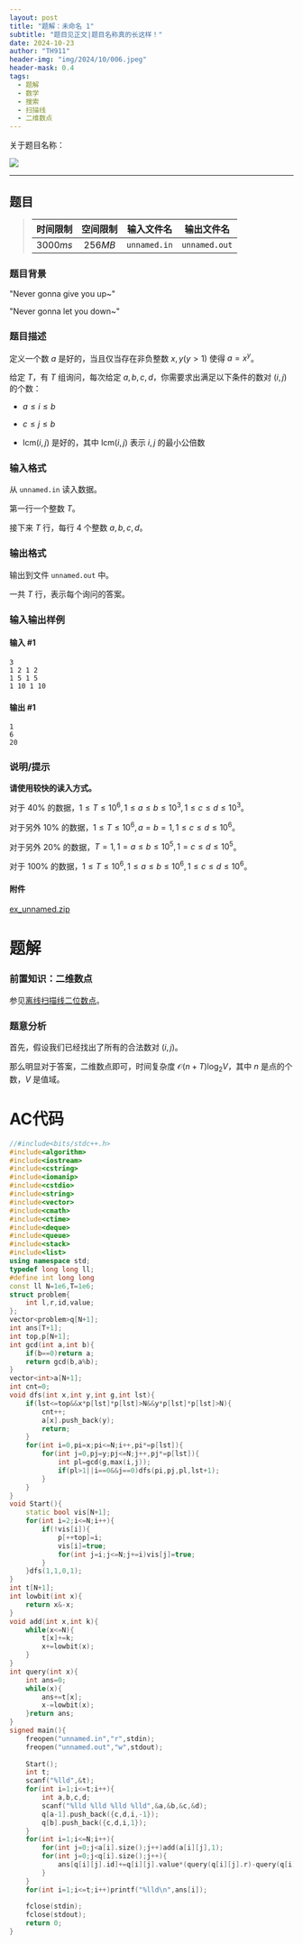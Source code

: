 ```yaml
---
layout: post
title: "题解：未命名 1"
subtitle: "题目见正文|题目名称真的长这样！"
date: 2024-10-23
author: "TH911"
header-img: "img/2024/10/006.jpeg"
header-mask: 0.4
tags:
  - 题解
  - 数学
  - 搜索
  - 扫描线
  - 二维数点
---
```


关于题目名称：

![](https://cfyy.us.kg/img/2024/10/020.png)

***

## 题目

> | 时间限制 | 空间限制 |  输入文件名  |  输出文件名   |
> | :------: | :------: | :----------: | :-----------: |
> | $3000ms$ | $256MB$  | `unnamed.in` | `unnamed.out` |

### 题目背景

"Never gonna give you up~"

"Never gonna let you down~"

### 题目描述

定义一个数 $a$ 是好的，当且仅当存在非负整数 $x,y(y>1)$ 使得 $a=x^y$。

给定 $T$，有 $T$ 组询问，每次给定 $a,b,c,d$，你需要求出满足以下条件的数对 $(i,j)$ 的个数：

* $a\leq i \leq b$
* $c\leq j \leq b$

* $\text{lcm}(i,j)$ 是好的，其中 $\text{lcm}(i,j)$ 表示 $i,j$ 的最小公倍数

### 输入格式

从 `unnamed.in` 读入数据。

第一行一个整数 $T$。

接下来 $T$ 行，每行 $4$ 个整数 $a,b,c,d$。

### 输出格式

输出到文件 `unnamed.out` 中。

一共 $T$ 行，表示每个询问的答案。

### 输入输出样例

#### 输入 #1

```
3
1 2 1 2
1 5 1 5
1 10 1 10
```

#### 输出 #1

```
1
6
20
```

### 说明/提示

**请使用较快的读入方式。**

对于 $40\%$ 的数据，$1\leq T \leq 10^6,1\leq a\leq b\leq10^3,1\leq c\leq d\leq 10^3$。

对于另外 $10\%$ 的数据，$1\leq T\leq 10^6,a=b=1,1\leq c\leq d\leq 10^6$。

对于另外 $20\%$ 的数据，$T=1,1=a\leq b\leq10^5,1=c\leq d\leq10^5$。

对于 $100\%$ 的数据，$1\leq T\leq10^6,1\leq a\leq b\leq10^6,1\leq c\leq d\leq10^6$。

#### 附件

[ex_unnamed.zip](https://cfyy.us.kg/file/2024/10/ex_unnamed.zip)

# 题解

### 前置知识：二维数点

参见[离线扫描线二位数点](https://cfyy.us.kg/2024/10/23/3/)。

### 题意分析

首先，假设我们已经找出了所有的合法数对 $(i,j)$。

那么明显对于答案，二维数点即可，时间复杂度 $\mathcal O(n+T)\log_2V$，其中 $n$ 是点的个数，$V$ 是值域。



# AC代码

```cpp
//#include<bits/stdc++.h>
#include<algorithm> 
#include<iostream>
#include<cstring>
#include<iomanip>
#include<cstdio>
#include<string>
#include<vector>
#include<cmath>
#include<ctime>
#include<deque>
#include<queue>
#include<stack>
#include<list>
using namespace std; 
typedef long long ll;
#define int long long
const ll N=1e6,T=1e6;
struct problem{
	int l,r,id,value;
};
vector<problem>q[N+1];
int ans[T+1];
int top,p[N+1];
int gcd(int a,int b){
	if(b==0)return a;
	return gcd(b,a%b);
}
vector<int>a[N+1];
int cnt=0;
void dfs(int x,int y,int g,int lst){
	if(lst<=top&&x*p[lst]*p[lst]>N&&y*p[lst]*p[lst]>N){
		cnt++;
		a[x].push_back(y);
		return;
	}
	for(int i=0,pi=x;pi<=N;i++,pi*=p[lst]){
		for(int j=0,pj=y;pj<=N;j++,pj*=p[lst]){
			int pl=gcd(g,max(i,j));
			if(pl>1||i==0&&j==0)dfs(pi,pj,pl,lst+1);
		}
	}
}
void Start(){
	static bool vis[N+1];
	for(int i=2;i<=N;i++){
		if(!vis[i]){
			p[++top]=i;
			vis[i]=true;
			for(int j=i;j<=N;j+=i)vis[j]=true;
		}
	}dfs(1,1,0,1);
}
int t[N+1];
int lowbit(int x){
	return x&-x;
}
void add(int x,int k){
	while(x<=N){
		t[x]+=k;
		x+=lowbit(x);
	}
}
int query(int x){
	int ans=0;
	while(x){
		ans+=t[x];
		x-=lowbit(x);
	}return ans;
}
signed main(){
	freopen("unnamed.in","r",stdin);
	freopen("unnamed.out","w",stdout);
	
	Start();
	int t;
	scanf("%lld",&t);
	for(int i=1;i<=t;i++){
		int a,b,c,d;
		scanf("%lld %lld %lld %lld",&a,&b,&c,&d);
		q[a-1].push_back({c,d,i,-1});
		q[b].push_back({c,d,i,1});
	}
	for(int i=1;i<=N;i++){
		for(int j=0;j<a[i].size();j++)add(a[i][j],1);
		for(int j=0;j<q[i].size();j++){
			ans[q[i][j].id]+=q[i][j].value*(query(q[i][j].r)-query(q[i][j].l-1));
		}
	}
	for(int i=1;i<=t;i++)printf("%lld\n",ans[i]); 
	
	fclose(stdin); 
	fclose(stdout);
	return 0;
}
```

